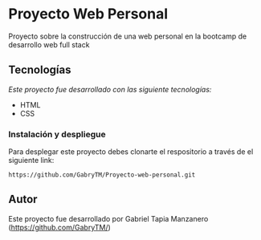 # Proyecto Web Personal
Proyecto sobre la construcción de una web personal en la bootcamp de desarrollo web full stack

## Tecnologías
_Este proyecto fue desarrollado con las siguiente tecnologías:_

* HTML
* CSS

### Instalación y despliegue
Para desplegar este proyecto debes clonarte el respositorio a través de el siguiente link:

```
https://github.com/GabryTM/Proyecto-web-personal.git
```
## Autor
Este proyecto fue desarrollado por Gabriel Tapia Manzanero (https://github.com/GabryTM/)